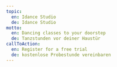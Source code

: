 ```yaml
---
topic:
  en: Idance Studio
  de: Idance Studio
motto:
  en: Dancing classes to your doorstep
  de: Tanzstunden vor deiner Haustür
callToAction:
  en: Register for a free trial
  de: kostenlose Probestunde vereinbaren
---
```

